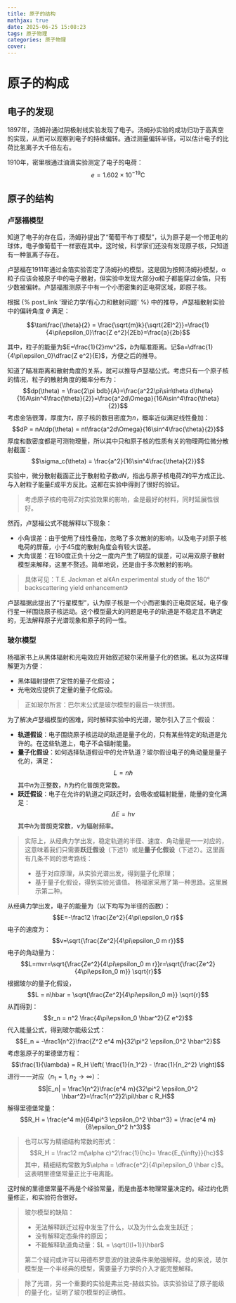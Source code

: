 ```yaml
---
title: 原子的结构
mathjax: true
date: 2025-06-25 15:08:23
tags: 原子物理
categories: 原子物理
cover:
---
```


# 原子的构成

## 电子的发现

1897年，汤姆孙通过阴极射线实验发现了电子。汤姆孙实验的成功归功于高真空的实现，从而可以观察到电子的持续偏转。通过测量偏转半径，可以估计电子的比荷比氢离子大千倍左右。

1910年，密里根通过油滴实验测定了电子的电荷：
$$e = 1.602 \times 10^{-19} \text{C}$$

## 原子的结构

### 卢瑟福模型

知道了电子的存在后，汤姆孙提出了“葡萄干布丁模型”，认为原子是一个带正电的球体，电子像葡萄干一样嵌在其中。这时候，科学家们还没有发现原子核，只知道有一种氢离子存在。

卢瑟福在1911年通过金箔实验否定了汤姆孙的模型。这是因为按照汤姆孙模型，α粒子应该会被原子中的电子散射，但实验中发现大部分α粒子都能穿过金箔，只有少数被偏转。卢瑟福推测原子中有一个小而密集的正电荷区域，即原子核。

根据 {% post_link '理论力学/有心力和散射问题' %} 中的推导，卢瑟福散射实验中的偏转角度 $\theta$ 满足：

$$\tan\frac{\theta}{2} = \frac{\sqrt{m}k}{\sqrt{2El^2}}=\frac{1}{4\pi\epsilon_0}\frac{Z e^2}{2Eb}=\frac{a}{2b}$$

其中，粒子的能量为$E=\frac{1}{2}mv^2$，$b$为瞄准距离。记$a=\dfrac{1}{4\pi\epsilon_0}\dfrac{Z e^2}{E}$，方便之后的推导。

知道了瞄准距离和散射角度的关系，就可以推导卢瑟福公式。考虑只有一个原子核的情况，粒子的散射角度的概率分布为：
$$dp(\theta) = \frac{2\pi bdb}{A}=\frac{a^22\pi\sin\theta d\theta}{16A\sin^4\frac{\theta}{2}}=\frac{a^2d\Omega}{16A\sin^4\frac{\theta}{2}}$$
考虑金箔很薄，厚度为$t$，原子核的数目密度为$n$，概率近似满足线性叠加：
$$dP = nAtdp(\theta) = nt\frac{a^2d\Omega}{16\sin^4\frac{\theta}{2}}$$
厚度和数密度都是可测物理量，所以其中只和原子核的性质有关的物理两位微分散射截面：
$$\sigma_c(\theta) = \frac{a^2}{16\sin^4\frac{\theta}{2}}$$

实验中，微分散射截面正比于散射粒子数$dN$，指出与原子核电荷$Z$的平方成正比、与入射粒子能量$E$成平方反比。这都在实验中得到了很好的验证。

> 考虑原子核的电荷$Z$对实验效果的影响，金是最好的材料，同时延展性很好。

然而，卢瑟福公式不能解释以下现象：
- 小角误差：由于使用了线性叠加，忽略了多次散射的影响，以及电子对原子核电荷的屏蔽，小于45度的散射角度会有较大误差。
- 大角误差：在180度正负十分之一度内产生了明显的误差，可以用双原子散射模型来解释，这里不赘述。简单地说，还是由于多次散射的影响。

> 具体可见：T.E. Jackman et al《An experimental study of the 180° backscattering yield enhancement》

卢瑟福据此提出了“行星模型”，认为原子核是一个小而密集的正电荷区域，电子像行星一样围绕原子核运动。这个模型最大的问题是电子的轨道是不稳定且不确定的，无法解释原子光谱现象和原子的同一性。

### 玻尔模型

杨福家书上从黑体辐射和光电效应开始叙述玻尔采用量子化的依据。私以为这样理解更为方便：
- 黑体辐射提供了定性的量子化假设；
- 光电效应提供了定量的量子化假设。

> 正如玻尔所言：巴尔末公式是玻尔模型的最后一块拼图。

为了解决卢瑟福模型的困难，同时解释实验中的光谱，玻尔引入了三个假设：
- **轨道假设**：电子围绕原子核运动的轨道是量子化的，只有某些特定的轨道是允许的。在这些轨道上，电子不会辐射能量。
- **量子化假设**：如何选择轨道假设中的允许轨道？玻尔假设电子的角动量是量子化的，满足：
  $$L = n\hbar$$
  其中$n$为正整数，$\hbar$为约化普朗克常数。
- **跃迁假设**：电子在允许的轨道之间跃迁时，会吸收或辐射能量，能量的变化满足：
  $$\Delta E = h\nu$$
  其中$h$为普朗克常数，$\nu$为辐射频率。

> 实际上，从经典力学出发，稳定轨道的半径、速度、角动量是一一对应的，这意味着我们只需要**跃迁假设**（下述1）或是**量子化假设**（下述2）。这里面有几条不同的思考路线：
> - 基于对应原理，从实验光谱出发，得到量子化原理；
> - 基于量子化假设，得到实验光谱值。
> 杨福家采用了第一种思路。这里展示第二种。

从经典力学出发，电子的能量为（以下均写为半径的函数）：
$$E=-\frac12 \frac{Ze^2}{4\pi\epsilon_0 r}$$
电子的速度为：
$$v=\sqrt{\frac{Ze^2}{4\pi\epsilon_0 m r}}$$
电子的角动量为：
$$L=mvr=\sqrt{\frac{Ze^2}{4\pi\epsilon_0 m r}}r=\sqrt{\frac{Ze^2}{4\pi\epsilon_0 m}} \sqrt{r}$$
根据玻尔的量子化假设，
$$L = n\hbar = \sqrt{\frac{Ze^2}{4\pi\epsilon_0 m}} \sqrt{r}$$
从而得到：
$$r_n = n^2 \frac{4\pi\epsilon_0 \hbar^2}{Z e^2}$$
代入能量公式，得到玻尔能级公式：
$$E_n = -\frac1{n^2}\frac{Z^2 e^4 m}{32\pi^2 \epsilon_0^2 \hbar^2}$$
考虑氢原子的里德堡方程：
$$\frac{1}{\lambda} = R_H \left( \frac{1}{n_1^2} - \frac{1}{n_2^2} \right)$$
进行一一对应（$n_1=1,n_2\rightarrow\infty$）：
$$|E_n| = \frac1{n^2}\frac{e^4 m}{32\pi^2 \epsilon_0^2 \hbar^2}=\frac1{n^2}2\pi\hbar c R_H$$
解得里德堡常量：
$$R_H = \frac{e^4 m}{64\pi^3 \epsilon_0^2 \hbar^3} = \frac{e^4 m}{8\epsilon_0^2 h^3}$$
> 也可以写为精细结构常数的形式：
> $$R_H = \frac12 m(\alpha c)^2\frac{1}{hc}= \frac{E_{\infty}}{hc}$$
> 其中，精细结构常数为$\alpha = \dfrac{e^2}{4\pi\epsilon_0 \hbar c}$。这表明里德堡常量正比于电离能。

这时候的里德堡常量不再是个经验常量，而是由基本物理常量决定的。经过约化质量修正，和实验符合很好。

> 玻尔模型的缺陷：
> - 无法解释跃迁过程中发生了什么，以及为什么会发生跃迁；
> - 没有解释定态条件的原因；
> - 不能解释轨道角动量：$L = \sqrt{l(l+1)}\hbar$
>
> 第二个疑问或许可以用德布罗意波的驻波条件来勉强解释。总的来说，玻尔模型是一个半经典的模型，需要量子力学的介入才能完整解释。

> 除了光谱，另一个重要的实验是弗兰克-赫兹实验。该实验验证了原子能级的量子化，证明了玻尔模型的正确性。